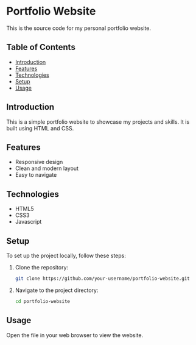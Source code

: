 # Portfolio Website

This is the source code for my personal portfolio website.

## Table of Contents

- [Introduction](#introduction)
- [Features](#features)
- [Technologies](#technologies)
- [Setup](#setup)
- [Usage](#usage)

## Introduction

This is a simple portfolio website to showcase my projects and skills. It is built using HTML and CSS.

## Features

- Responsive design
- Clean and modern layout
- Easy to navigate

## Technologies

- HTML5
- CSS3
- Javascript

## Setup

To set up the project locally, follow these steps:

1. Clone the repository:
    ```sh
    git clone https://github.com/your-username/portfolio-website.git
    ```
2. Navigate to the project directory:
    ```sh
    cd portfolio-website
    ```

## Usage

Open the  file in your web browser to view the website.
